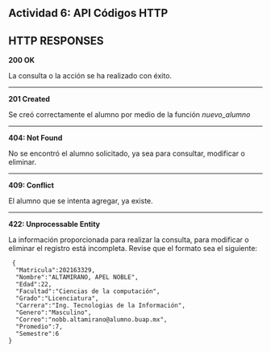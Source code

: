 ## Actividad 6: API Códigos HTTP 
**HTTP RESPONSES**
--
**200 OK**

La consulta o la acción se ha realizado con éxito.

---
**201 Created**

Se creó correctamente el alumno por medio de la función *nuevo_alumno* 

---

**404: Not Found**

No se encontró el alumno solicitado, ya sea para consultar, modificar o eliminar. 

---

**409: Conflict**

El alumno que se intenta agregar, ya existe.

---

**422: Unprocessable Entity**

La información proporcionada para realizar la consulta, para modificar o eliminar el registro está incompleta. Revise que el formato sea el siguiente:


     {
      "Matricula":202163329,
      "Nombre":"ALTAMIRANO, APEL NOBLE",
      "Edad":22,
      "Facultad":"Ciencias de la computación",
      "Grado":"Licenciatura",
      "Carrera":"Ing. Tecnologias de la Información",
      "Genero":"Masculino",
      "Correo":"nobb.altamirano@alumno.buap.mx",
      "Promedio":7,
      "Semestre":6
    }
